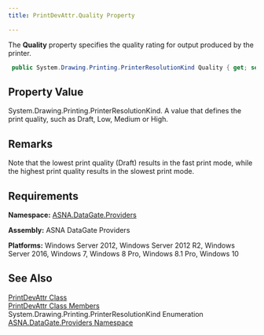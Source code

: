 ```yaml
---
title: PrintDevAttr.Quality Property

---
```


The **Quality** property specifies the quality rating for output produced by the printer. 

```cs
 public System.Drawing.Printing.PrinterResolutionKind Quality { get; set; }
```


## Property Value

System.Drawing.Printing.PrinterResolutionKind. A value that defines the print quality, such as Draft, Low, Medium or High. 
## Remarks

Note that the lowest print quality (Draft) results in the fast print mode, while the highest print quality results in the slowest print mode.
## Requirements

**Namespace:** [ ASNA.DataGate.Providers](datagate-providers-namespace.html) 

**Assembly:** ASNA DataGate Providers

**Platforms:** Windows Server 2012, Windows Server 2012 R2, Windows Server 2016, Windows 7, Windows 8 Pro, Windows 8.1 Pro, Windows 10
## See Also


[PrintDevAttr Class](print-dev-attr-class.html)
      <br />
[PrintDevAttr Class Members](print-dev-attr-members.html)
      <br />System.Drawing.Printing.PrinterResolutionKind 
Enumeration
      <br />[ASNA.DataGate.Providers Namespace](datagate-providers-namespace.html)

